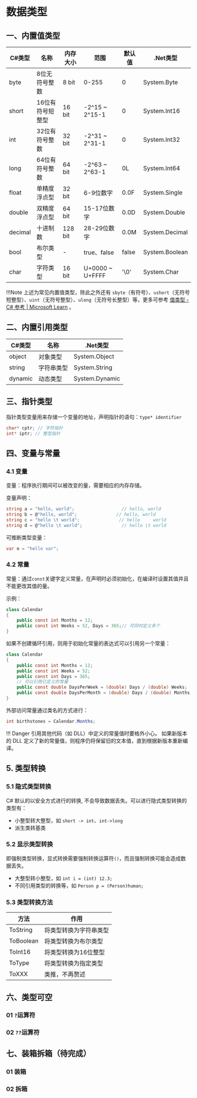 # 数据类型
## 一、内置值类型
| C#类型  | 名称             | 内存大小 | 范围            | 默认值 | .Net类型       |
| ------- | ---------------- | -------- | --------------- | ------ | -------------- |
| byte    | 8位无符号整数    | 8 bit    | 0-255           | 0      | System.Byte    |
| short   | 16位有符号短整型 | 16 bit   | -2^15 ~ 2^15-1  | 0      | System.Int16   |
| int     | 32位有符号整数   | 32 bit   | -2^31 ~ 2^31-1  | 0      | System.Int32   |
| long    | 64位有符号整数   | 64 bit   | -2^63 ~ 2^63-1  | 0L     | System.Int64   |
| float   | 单精度浮点型     | 32 bit   | 6-9位数字       | 0.0F   | System.Single  |
| double  | 双精度浮点型     | 64 bit   | 15-17位数字     | 0.0D   | System.Double  |
| decimal | 十进制数         | 128 bit  | 28-29位数字     | 0.0M   | System.Decimal |
| bool    | 布尔类型         | -        | true、false     | false  | System.Boolean |
| char    | 字符类型         | 16 bit   | U+0000 ~ U+FFFF | '\0'   | System.Char    | 

!!!Note
	上述为常见内置值类型，除此之外还有 `sbyte`（有符号）、`ushort`（无符号短整型）、`uint`（无符号整型）、`ulong`（无符号长整型）等，更多可参考 [值类型 - C# 参考 | Microsoft Learn](https://learn.microsoft.com/zh-cn/dotnet/csharp/language-reference/builtin-types/value-types#kinds-of-value-types-and-type-constraints) 。

## 二、内置引用类型
| C#类型  | 名称       | .Net类型       |
| ------- | ---------- | -------------- |
| object  | 对象类型   | System.Object  |
| string  | 字符串类型 | System.String  |
| dynamic | 动态类型   | System.Dynamic | 


## 三、指针类型
指针类型变量用来存储一个变量的地址，声明指针的语句：`type* identifier` 
```C#
char* cptr; // 字符指针
int* iptr; // 整型指针
```

## 四、变量与常量
### 4.1 变量
变量：程序执行期间可以被改变的量，需要相应的内存存储。

变量声明：
```csharp
string a = "hello, world";                  // hello, world
string b = @"hello, world";               // hello, world
string c = "hello \t world";               // hello     world
string d = @"hello \t world";               // hello \t world
```

可推断类型变量：
```csharp
var e = "hello var";
```

### 4.2 常量
常量：通过`const`关键字定义常量，在声明时必须初始化，在编译时设置其值并且不能更改其值的量。

示例：
```csharp
class Calendar
{
    public const int Months = 12;
    public const int Weeks = 52, Days = 365;// 可同时定义多个
}
```

如果不创建循环引用，则用于初始化常量的表达式可以引用另一个常量：
```csharp title="引用常量"
class Calendar
{
    public const int Months = 12;
    public const int Weeks = 52;
    public const int Days = 365;
	// 可以引用已定义的常量
    public const double DaysPerWeek = (double) Days / (double) Weeks;
    public const double DaysPerMonth = (double) Days / (double) Months;
}
```

外部访问常量通过类名的方式进行：
```csharp title="常量访问"
int birthstones = Calendar.Months;
```

!!! Danger
	引用其他代码（如 DLL）中定义的常量值时要格外小心。 如果新版本的 DLL 定义了新的常量值，则程序仍将保留旧的文本值，直到根据新版本重新编译。
## 5. 类型转换
### 5.1 隐式类型转换
C# 默认的以安全方式进行的转换, 不会导致数据丢失。可以进行隐式类型转换的类型有：

- 小整型转大整型，如 `short -> int`、`int->long`
- 派生类转基类

### 5.2 显示类型转换
即强制类型转换，显式转换需要强制转换运算符`()`，而且强制转换可能会造成数据丢失。

- 大整型转小整型，如 `int i = (int) 12.3;`
- 不同引用类型的转换等，如 `Person p = (Person)human;`

### 5.3 类型转换方法
| 方法      | 作用                   |
| --------- | ---------------------- |
| ToString  | 将类型转换为字符串类型 |
| ToBoolean | 将类型转换为布尔类型   |
| ToInt16   | 将类型转换为16位整型   |
| ToType    | 将类型转换为指定类型   |
| ToXXX     | 类推，不再赘述         |


## 六、类型可空
### 01 `?`运算符
### 02 `??`运算符

## 七、装箱拆箱（待完成）
### 01 装箱
### 02 拆箱
